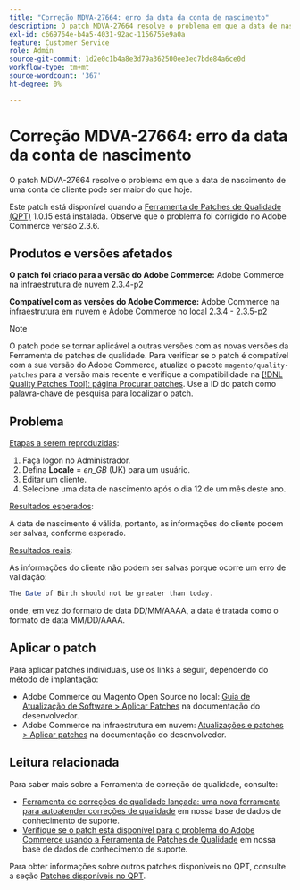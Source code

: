 ```yaml
---
title: "Correção MDVA-27664: erro da data da conta de nascimento"
description: O patch MDVA-27664 resolve o problema em que a data de nascimento de uma conta de cliente pode ser maior do que hoje.
exl-id: c669764e-b4a5-4031-92ac-1156755e9a0a
feature: Customer Service
role: Admin
source-git-commit: 1d2e0c1b4a8e3d79a362500ee3ec7bde84a6ce0d
workflow-type: tm+mt
source-wordcount: '367'
ht-degree: 0%

---
```


# Correção MDVA-27664: erro da data da conta de nascimento

O patch MDVA-27664 resolve o problema em que a data de nascimento de uma conta de cliente pode ser maior do que hoje.

Este patch está disponível quando a [Ferramenta de Patches de Qualidade (QPT)](https://devdocs.magento.com/guides/v2.4/comp-mgr/patching.html#mqp) 1.0.15 está instalada. Observe que o problema foi corrigido no Adobe Commerce versão 2.3.6.

## Produtos e versões afetados

**O patch foi criado para a versão do Adobe Commerce:** Adobe Commerce na infraestrutura de nuvem 2.3.4-p2

**Compatível com as versões do Adobe Commerce:** Adobe Commerce na infraestrutura em nuvem e Adobe Commerce no local 2.3.4 - 2.3.5-p2

>[!NOTE]
>
>O patch pode se tornar aplicável a outras versões com as novas versões da Ferramenta de patches de qualidade. Para verificar se o patch é compatível com a sua versão do Adobe Commerce, atualize o pacote `magento/quality-patches` para a versão mais recente e verifique a compatibilidade na [[!DNL Quality Patches Tool]: página Procurar patches](https://devdocs.magento.com/quality-patches/tool.html#patch-grid). Use a ID do patch como palavra-chave de pesquisa para localizar o patch.

## Problema

<u>Etapas a serem reproduzidas</u>:

1. Faça logon no Administrador.
1. Defina **Locale** = *en\_GB* (UK) para um usuário.
1. Editar um cliente.
1. Selecione uma data de nascimento após o dia 12 de um mês deste ano.

<u>Resultados esperados</u>:

A data de nascimento é válida, portanto, as informações do cliente podem ser salvas, conforme esperado.

<u>Resultados reais</u>:

As informações do cliente não podem ser salvas porque ocorre um erro de validação:

```php
The Date of Birth should not be greater than today.
```

onde, em vez do formato de data DD/MM/AAAA, a data é tratada como o formato de data MM/DD/AAAA.

## Aplicar o patch

Para aplicar patches individuais, use os links a seguir, dependendo do método de implantação:

* Adobe Commerce ou Magento Open Source no local: [Guia de Atualização de Software > Aplicar Patches](https://devdocs.magento.com/guides/v2.4/comp-mgr/patching/mqp.html) na documentação do desenvolvedor.
* Adobe Commerce na infraestrutura em nuvem: [Atualizações e patches > Aplicar patches](https://devdocs.magento.com/cloud/project/project-patch.html) na documentação do desenvolvedor.

## Leitura relacionada

Para saber mais sobre a Ferramenta de correção de qualidade, consulte:

* [Ferramenta de correções de qualidade lançada: uma nova ferramenta para autoatender correções de qualidade](/help/announcements/adobe-commerce-announcements/magento-quality-patches-released-new-tool-to-self-serve-quality-patches.md) em nossa base de dados de conhecimento de suporte.
* [Verifique se o patch está disponível para o problema do Adobe Commerce usando a Ferramenta de Patches de Qualidade](/help/support-tools/patches-available-in-qpt-tool/check-patch-for-magento-issue-with-magento-quality-patches.md) em nossa base de dados de conhecimento de suporte.

Para obter informações sobre outros patches disponíveis no QPT, consulte a seção [Patches disponíveis no QPT](https://support.magento.com/hc/en-us/sections/360010506631-Patches-available-in-MQP-tool-).
